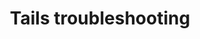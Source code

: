 ---
lang: en
layout: doc
redirect_from:
- /doc/tails-troubleshooting/
redirect_to: https://forum.qubes-os.org/t/19023
ref: 237
title: Tails troubleshooting
---